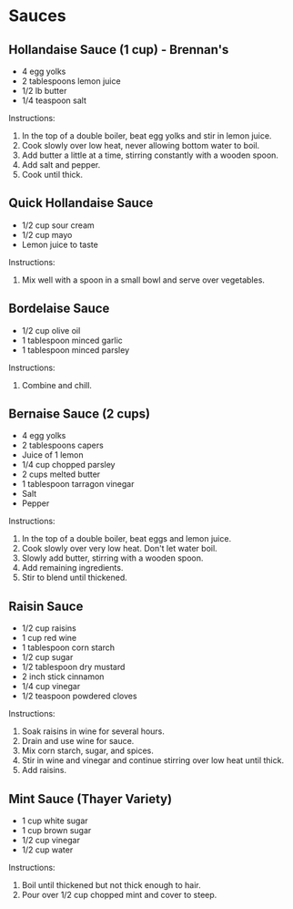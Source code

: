 # Sauces

## Hollandaise Sauce (1 cup) - Brennan's

- 4 egg yolks
- 2 tablespoons lemon juice
- 1/2 lb butter
- 1/4 teaspoon salt

Instructions:
1. In the top of a double boiler, beat egg yolks and stir in lemon juice.
2. Cook slowly over low heat, never allowing bottom water to boil.
3. Add butter a little at a time, stirring constantly with a wooden spoon.
4. Add salt and pepper.
5. Cook until thick.

## Quick Hollandaise Sauce

- 1/2 cup sour cream
- 1/2 cup mayo
- Lemon juice to taste

Instructions:
1. Mix well with a spoon in a small bowl and serve over vegetables.

## Bordelaise Sauce

- 1/2 cup olive oil
- 1 tablespoon minced garlic
- 1 tablespoon minced parsley

Instructions:
1. Combine and chill.

## Bernaise Sauce (2 cups)

- 4 egg yolks
- 2 tablespoons capers
- Juice of 1 lemon
- 1/4 cup chopped parsley
- 2 cups melted butter
- 1 tablespoon tarragon vinegar
- Salt
- Pepper

Instructions:
1. In the top of a double boiler, beat eggs and lemon juice.
2. Cook slowly over very low heat. Don't let water boil.
3. Slowly add butter, stirring with a wooden spoon.
4. Add remaining ingredients.
5. Stir to blend until thickened.

## Raisin Sauce

- 1/2 cup raisins
- 1 cup red wine
- 1 tablespoon corn starch
- 1/2 cup sugar
- 1/2 tablespoon dry mustard
- 2 inch stick cinnamon
- 1/4 cup vinegar
- 1/2 teaspoon powdered cloves

Instructions:
1. Soak raisins in wine for several hours.
2. Drain and use wine for sauce.
3. Mix corn starch, sugar, and spices.
4. Stir in wine and vinegar and continue stirring over low heat until thick.
5. Add raisins.

## Mint Sauce (Thayer Variety)

- 1 cup white sugar
- 1 cup brown sugar
- 1/2 cup vinegar
- 1/2 cup water

Instructions:
1. Boil until thickened but not thick enough to hair.
2. Pour over 1/2 cup chopped mint and cover to steep.